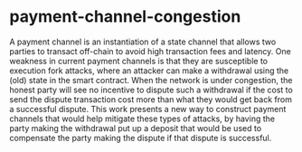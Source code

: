# payment-channel-congestion

A payment channel is an instantiation of a state channel that allows two parties
to transact off-chain to avoid high transaction fees and latency. One weakness
in current payment channels is that they are susceptible to execution fork
attacks, where an attacker can make a withdrawal using the (old) state in the
smart contract. When the network is under congestion, the honest party will see
no incentive to dispute such a withdrawal if the cost to send the dispute
transaction cost more than what they would get back from a successful dispute.
This work presents a new way to construct payment channels that would help
mitigate these types of attacks, by having the party making the withdrawal put
up a deposit that would be used to compensate the party making the dispute if
that dispute is successful.
